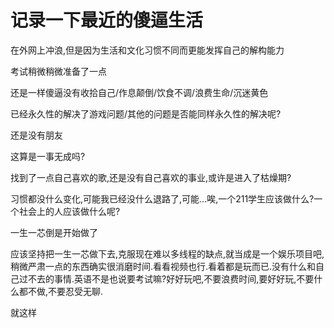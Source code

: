 # 记录一下最近的傻逼生活

在外网上冲浪,但是因为生活和文化习惯不同而更能发挥自己的解构能力

考试稍微稍微准备了一点

还是一样傻逼没有收拾自己/作息颠倒/饮食不调/浪费生命/沉迷黄色

已经永久性的解决了游戏问题/其他的问题是否能同样永久性的解决呢?

还是没有朋友

这算是一事无成吗?

找到了一点自己喜欢的歌,还是没有自己喜欢的事业,或许是进入了枯燥期?

习惯都没什么变化,可能我已经没什么退路了,可能...唉,一个211学生应该做什么?一个社会上的人应该做什么呢?

一生一芯倒是开始做了

应该坚持把一生一芯做下去,克服现在难以多线程的缺点,就当成是一个娱乐项目吧,稍微严肃一点的东西确实很消磨时间.看看视频也行.看着都是玩而已.没有什么和自己过不去的事情.英语不是也说要考试嘛?好好玩吧,不要浪费时间,要好好玩,不要什么都不做,不要忍受无聊.

就这样
